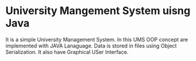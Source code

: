 # University Mangement System uisng Java

It is a simple University Management System. In this UMS OOP concept are implemented with JAVA Lanaguage.
Data is stored in files using Object Serialization.
It also have Graphical USer Interface.
